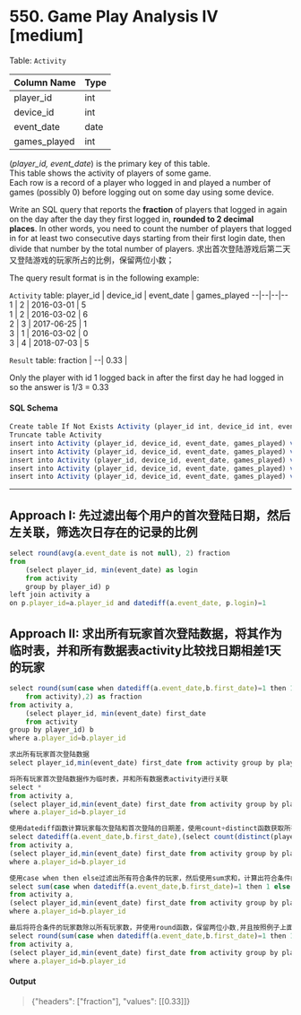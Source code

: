 # 550. Game Play Analysis IV [medium]

Table: `Activity`

Column Name  | Type    
--|--
 player_id    | int     
 device_id    | int     
 event_date   | date    
 games_played | int     

(_player_id, event_date_) is the primary key of this table.\
This table shows the activity of players of some game.\
Each row is a record of a player who logged in and played a number of games (possibly 0) before logging out on some day using some device.
 

Write an SQL query that reports the **fraction** of players that logged in again on the day after the day they first logged in, **rounded to 2 decimal places**. In other words, you need to count the number of players that logged in for at least two consecutive days starting from their first login date, then divide that number by the total number of players.
求出首次登陆游戏后第二天又登陆游戏的玩家所占的比例，保留两位小数；

The query result format is in the following example:

`Activity` table:
 player_id | device_id | event_date | games_played 
--|--|--|--
 1         | 2         | 2016-03-01 | 5            
 1         | 2         | 2016-03-02 | 6            
 2         | 3         | 2017-06-25 | 1            
 3         | 1         | 2016-03-02 | 0            
 3         | 4         | 2018-07-03 | 5            

`Result` table:
fraction  |
--|
0.33      |

Only the player with id 1 logged back in after the first day he had logged in so the answer is 1/3 = 0.33

#### SQL Schema

```javascript
Create table If Not Exists Activity (player_id int, device_id int, event_date date, games_played int)
Truncate table Activity
insert into Activity (player_id, device_id, event_date, games_played) values ('1', '2', '2016-03-01', '5')
insert into Activity (player_id, device_id, event_date, games_played) values ('1', '2', '2016-03-02', '6')
insert into Activity (player_id, device_id, event_date, games_played) values ('2', '3', '2017-06-25', '1')
insert into Activity (player_id, device_id, event_date, games_played) values ('3', '1', '2016-03-02', '0')
insert into Activity (player_id, device_id, event_date, games_played) values ('3', '4', '2018-07-03', '5')
```

---

## Approach I: 先过滤出每个用户的首次登陆日期，然后左关联，筛选次日存在的记录的比例
```javascript
select round(avg(a.event_date is not null), 2) fraction
from 
    (select player_id, min(event_date) as login
    from activity
    group by player_id) p 
left join activity a 
on p.player_id=a.player_id and datediff(a.event_date, p.login)=1
```   

## Approach II: 求出所有玩家首次登陆数据，将其作为临时表，并和所有数据表activity比较找日期相差1天的玩家
```javascript
select round(sum(case when datediff(a.event_date,b.first_date)=1 then 1 else 0 end)/(select count(distinct(player_id)) 
    from activity),2) as fraction
from activity a,
    (select player_id, min(event_date) first_date 
    from activity 
group by player_id) b
where a.player_id=b.player_id

求出所有玩家首次登陆数据
select player_id,min(event_date) first_date from activity group by player_id

将所有玩家首次登陆数据作为临时表，并和所有数据表activity进行关联
select *
from activity a,
(select player_id,min(event_date) first_date from activity group by player_id) b
where a.player_id=b.player_id

使用datediff函数计算玩家每次登陆和首次登陆的日期差，使用count+distinct函数获取所有玩家数
select datediff(a.event_date,b.first_date),(select count(distinct(player_id)) from activity)
from activity a,
(select player_id,min(event_date) first_date from activity group by player_id) b
where a.player_id=b.player_id

使用case when then else过滤出所有符合条件的玩家，然后使用sum求和，计算出符合条件的玩家数目
select sum(case when datediff(a.event_date,b.first_date)=1 then 1 else 0 end),(select count(distinct(player_id)) from activity)
from activity a,
(select player_id,min(event_date) first_date from activity group by player_id) b
where a.player_id=b.player_id

最后将符合条件的玩家数除以所有玩家数，并使用round函数，保留两位小数,并且按照例子上面的输出结果给列名取个别名即可
select round(sum(case when datediff(a.event_date,b.first_date)=1 then 1 else 0 end)/(select count(distinct(player_id)) from activity),2) as fraction
from activity a,
(select player_id,min(event_date) first_date from activity group by player_id) b
where a.player_id=b.player_id
```

#### Output
> {"headers": ["fraction"], "values": [[0.33]]}
